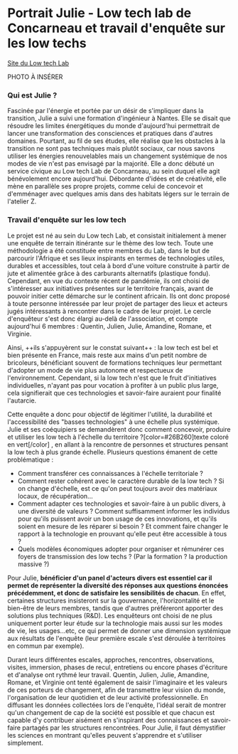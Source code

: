# Portrait Julie - Low tech lab de Concarneau et travail d'enquête sur les low techs 

[Site du Low tech Lab](https://lowtechlab.org) 

PHOTO À INSÉRER 

### Qui est Julie ? 

Fascinée par l'énergie et portée par un désir de s'impliquer dans la transition, Julie a suivi une formation d'ingénieur à Nantes. Elle se disait que résoudre les limites énergétiques du monde d'aujourd'hui permettrait de lancer une transformation des consciences et pratiques dans d'autres domaines. Pourtant, au fil de ses études, elle réalise que les obstacles à la transition ne sont pas techniques mais plutôt sociaux, car nous savons utiliser les énergies renouvelables mais un changement systémique de nos modes de vie n'est pas envisagé par la majorité. Elle a donc débuté un service civique au Low tech Lab de Concarneau, au sein duquel elle agit bénévolement encore aujourd'hui. Débordante d'idées et de créativité, elle mène en parallèle ses propre projets, comme celui de concevoir et d'emménager avec quelques amis dans des habitats légers sur le terrain de l'atelier Z. 

### Travail d'enquête sur les low tech

Le projet est né au sein du Low tech Lab, et consistait initialement à mener une enquête de terrain itinérante sur le thème des low tech. Toute une méthodologie a été constituée entre membres du Lab, dans le but de parcourir l'Afrique et ses lieux inspirants en termes de technologies utiles, durables et accessibles, tout cela à bord d'une voiture construite à partir de jute et alimentée grâce à des carburants alternatifs (plastique fondu). Cependant, en vue du contexte récent de pandémie, ils ont choisi de s'intéresser aux initiatives présentes sur le territoire français, avant de pouvoir initier cette démarche sur le continent africain. 
Ils ont donc proposé à toute personne intéressée par leur projet de partager des lieux et acteurs jugés intéressants à rencontrer dans le cadre de leur projet. Le cercle d'enquêteur s'est donc élargi au-delà de l'association, et compte aujourd'hui 6 membres : Quentin, Julien, Julie, Amandine, Romane, et Virginie.

Ainsi, ++ils s'appuyèrent sur le constat suivant++ : la low tech est bel et bien présente en France, mais reste aux mains d'un petit nombre de bricoleurs, 
bénéficiant souvent de formations techniques leur permettant d'adopter un mode de vie plus autonome et respectueux de l'environnement. Cependant, si la low tech n'est que le fruit d'initiatives individuelles, n'ayant pas pour vocation à profiter à un public plus large, cela signifierait que ces technologies 
et savoir-faire auraient pour finalité l'autarcie. 

Cette enquête a donc pour objectif de légitimer l'utilité, la durabilité et l'accessibilité des "basses technologies" à une échelle plus systémique. Julie et ses coéquipiers se demandèrent donc comment concevoir, produire et utiliser les low tech à l'échelle du territoire ?[color=#26B260]texte coloré en vert[/color] , en allant à la rencontre de personnes et structures pensant la low tech à plus grande échelle. Plusieurs questions émanent de cette problématique : 
- Comment transférer ces connaissances à l'échelle territoriale ?
- Comment rester cohérent avec le caractère durable de la low tech ? Si on change d'échelle, est ce qu'on peut toujours avoir des matériaux locaux, de récupération...
- Comment adapter ces technologies et savoir-faire à un public divers, à une diversité de valeurs ? Comment suffisamment informer les individus pour qu'ils puissent avoir un bon usage de ces innovations, et qu'ils soient en mesure de les réparer si besoin ? Et comment faire changer le rapport à la technologie en prouvant qu'elle peut être accessible à tous ? 
- Quels modèles économiques adopter pour organiser et rémunérer ces foyers de transmission des low techs ? (Par la formation ? la production massive ?) 

Pour Julie, **bénéficier d'un panel d'acteurs divers est essentiel car il permet de représenter la diversité des réponses aux questions énoncées précédemment, et donc de satisfaire les sensibilités de chacun**. En effet, certaines structures insisteront sur la gouvernance, l'horizontalité et le bien-être de leurs membres, tandis que d'autres préféreront apporter des solutions plus techniques (R&D). Les enquêteurs ont choisi de ne plus uniquement porter leur étude sur la technologie mais aussi sur les modes de vie, les usages...etc, ce qui permet de donner une dimension systémique aux résultats de l'enquête (leur première escale s'est déroulée à territoires en commun par exemple). 

Durant leurs différentes escales, approches, rencontres, observations, visites, immersion, phases de recul, entretiens ou encore phases d'écriture et d'analyse ont rythmé leur travail. Quentin, Julien, Julie, Amandine, Romane, et Virginie ont tenté également de saisir l'imaginaire et les valeurs de ces porteurs de changement, afin de transmettre leur vision du monde, l'organisation de leur quotidien et de leur activité professionnelle. En diffusant les données collectées lors de l'enquête, l'idéal serait de montrer qu'un changement de cap de la société est possible et que chacun est capable d'y contribuer aisément en s'inspirant des connaissances et savoir-faire partagés par les structures rencontrées. Pour Julie, il faut démystifier les sciences en montrant qu'elles peuvent s'apprendre et s'utiliser simplement.





